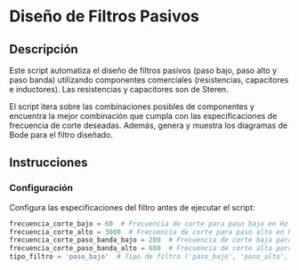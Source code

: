 # Diseño de Filtros Pasivos

## Descripción
Este script automatiza el diseño de filtros pasivos (paso bajo, paso alto y paso banda) utilizando componentes comerciales (resistencias, capacitores e inductores). Las resistencias y capacitores son de Steren.

El script itera sobre las combinaciones posibles de componentes y encuentra la mejor combinación que cumpla con las especificaciones de frecuencia de corte deseadas. Además, genera y muestra los diagramas de Bode para el filtro diseñado.

## Instrucciones

### Configuración
Configura las especificaciones del filtro antes de ejecutar el script:

```python
frecuencia_corte_bajo = 60  # Frecuencia de corte para paso bajo en Hz
frecuencia_corte_alto = 3000  # Frecuencia de corte para paso alto en Hz
frecuencia_corte_paso_banda_bajo = 200  # Frecuencia de corte baja para paso banda en Hz
frecuencia_corte_paso_banda_alto = 600  # Frecuencia de corte alta para paso banda en Hz
tipo_filtro = 'paso_bajo'  # Tipo de filtro ('paso_bajo', 'paso_alto', 'paso_banda')
